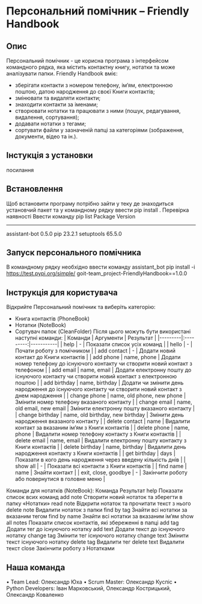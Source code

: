 # Персональний помічник – Friendly Handbook

## Опис

Персональний помічник - це корисна програма з інтерфейсом командного рядка, яка містить контактну книгу, нотатки та може аналізувати папки.
Friendly Handbook вміє:

- зберігати контакти з номером телефону, ім’ям, електронною поштою, датою народження до своєї Книги контактів;
- змінювати та видаляти контакти;
- знаходити контакти за іменами;
- створювати нотатки та працювати з ними (пошук, редагування, видалення, сортування);
- додавати нотатки з тегами;
- сортувати файли у зазначеній папці за категоріями (зображення, документи, відео та ін.).

## Інстукція з установки

посилання

## Встановлення

Щоб встановити програму потрібно зайти у теку де знаходиться установчий пакет та у командному рядку ввести pip install .
Перевірка наявності
Ввести команду pip list
Package Version

---

assistant-bot 0.5.0
pip 23.2.1
setuptools 65.5.0

## Запуск персонального помічника

В командному рядку необхідно ввести команду assistant_bot
pip install -i https://test.pypi.org/simple/ goit-team_project-FriendlyHandbook==1.0.0

## Інструкція для користувача

Відкрийте Персональний помічник та виберіть категорію:

- Книга контактів (PhoneBook)
- Нотатки (NoteBook)
- Сортувач папок (CleanFolder)
  Після цього можуть бути використані наступні команди:
  | Команди | Аргументи | Результат |
  |---------|:---------:|-----------|
  | help | - | Показати список усіх команд |
  | hello | - | Почати роботу з помічником |
  | add contact | - | Додати новий контакт до Книги контактів |
  | add phone | name, phone | Додати номер телефону до існуючого контакту чи створити новий контакт з телефоном |
  | add email | name, email | Додати електронну пошту до існуючого контакту чи створити новий контакт з електронною поштою |
  | add birthday | name, birthday | Додати чи змінити день народження до існуючого контакту чи створити новий контакт з днем народження |
  | change phone | name, old phone, new phone | Змінити номер телефону вказаного контакту |
  | change email | name, old email, new email | Змінити електронну пошту вказаного контакту |
  | change birthday | name, old birthday, new birthday | Змінити день народження вказаного контакту |
  | delete contact | name | Видалити контакт за вказаним ім’ям з Книги контактів |
  | delete phone | name, phone | Видалити номер телефону контакту з Книги контактів |
  | delete email | name, email | Видалити електронну пошту контакту з Книги контактів |
  | delete birthday | name, birthday | Видалити день народження контакту з Книги контактів |
  | get birthday | days | Показати в кого день народження через введену кількість днів |
  | show all | - | Показати всі контакти з Книги контактів |
  | find name | name | Знайти контакт |
  | exit, close, goodbye | - | Закінчити роботу або повернутися в головне меню |

Команди для нотатків (NoteBook):
Команда Результат
help Показати список всих команд
add note Створити новий нотаток та зберегти в папку «Нотатки»
read note Відкрити нотаток та прочитати текст з нього
delete note Видалити нотаток з папки
find by tag Знайти всі нотатки за вказаним тегом
find by name Знайти всі нотатки за вказаним ім’ям
show all notes Показати список контактів, які збереженні в папці
add tag Додати тег до існуючого нотатку
add text Додати текст до існуючого нотатку
change tag Змінити тег існуючого нотатку
change text Змінити текст існуючого нотатку
delete tag Видалити тег
delete text Видалити текст
close Закінчити роботу з Нотатками

## Наша команда

• Team Lead: Олександр Юха
• Scrum Master: Олександр Куспіс
• Python Developers: Іван Марковський, Олександр Кострицький, Олександр Коваленко

